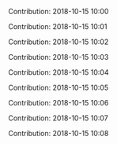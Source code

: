 Contribution: 2018-10-15 10:00

Contribution: 2018-10-15 10:01

Contribution: 2018-10-15 10:02

Contribution: 2018-10-15 10:03

Contribution: 2018-10-15 10:04

Contribution: 2018-10-15 10:05

Contribution: 2018-10-15 10:06

Contribution: 2018-10-15 10:07

Contribution: 2018-10-15 10:08

